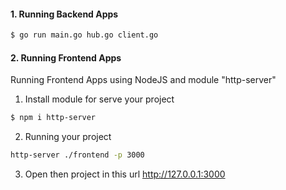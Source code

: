 #### 1. Running Backend Apps
```sh
$ go run main.go hub.go client.go
```

#### 2. Running Frontend Apps

Running Frontend Apps using NodeJS and module "http-server"

1. Install module for serve your project
```sh
$ npm i http-server
```

2. Running your project
```sh
http-server ./frontend -p 3000
```

3. Open then project in this url http://127.0.0.1:3000